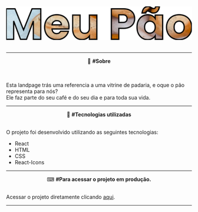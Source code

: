 <br>

<div align="center">
  <img src="public/assets/logo.svg" />
</div>
<br>

---

<div align="center">
  📖 <strong>#Sobre</strong>
</div>
<br>
<br>
<div align="left">

Esta landpage trás uma referencia a uma vitrine de padaria, e oque o pão representa para nós?<br>
Ele faz parte do seu café e do seu dia e para toda sua vida.
</div>

---

<div align="center">
  🚀 <strong>#Tecnologias utilizadas</strong>
</div>
<br>

O projeto foi desenvolvido utilizando as seguintes tecnologias:

- React
- HTML
- CSS
- React-Icons

--- 

<div align="center">
  ⌨ <strong>#Para acessar o projeto em produção.</strong>
</div>
<br>

Acessar o projeto diretamente clicando [aqui](https://app-meupaoreact.herokuapp.com/).

---
